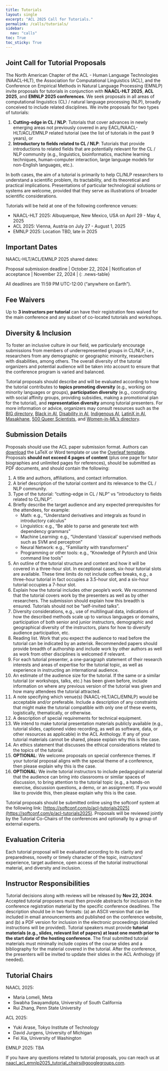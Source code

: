 ```yaml
---
title: Tutorials
layout: single
excerpt: "ACL 2025 Call for Tutorials."
permalink: /calls/tutorials/
sidebar:
  nav: "calls"
toc: True
toc_sticky: True
---
```


## Joint Call for Tutorial Proposals

The North American Chapter of the ACL - Human Language Technologies (NAACL-HLT), the Association for Computational Linguistics (ACL), and the Conference on Empirical Methods in Natural Language Processing (EMNLP) invite proposals for tutorials in conjunction with **NAACL-HLT 2025**, **ACL 2025**, and **EMNLP 2025 conferences**. We seek proposals in all areas of computational linguistics (CL) / natural language processing (NLP), broadly conceived to include related disciplines. We invite proposals for two types of tutorials:

1. **Cutting-edge in CL / NLP**: Tutorials that cover advances in newly emerging areas not previously covered in any EACL/NAACL-HLT/ACL/EMNLP related tutorial (see the list of tutorials in the past 9 years), or
2. **Introductory to fields related to CL / NLP**: Tutorials that provide introductions to related fields that are potentially relevant for the CL / NLP community (e.g., linguistics, bioinformatics, machine learning techniques, human-computer interaction, large language models for non-English languages, etc.).

In both cases, the aim of a tutorial is primarily to help CL/NLP researchers to understand a scientific problem, its tractability, and its theoretical and practical implications. Presentations of particular technological solutions or systems are welcome, provided that they serve as illustrations of broader scientific considerations.

Tutorials will be held at one of the following conference venues:
- NAACL-HLT 2025: Albuquerque, New Mexico, USA  on April 29 - May 4, 2025
- ACL 2025: Vienna, Austria on July 27 - August 1, 2025
- EMNLP 2025: Location TBD, late in 2025

## Important Dates

NAACL-HLT/ACL/EMNLP 2025 shared dates:

<style>
.news-table { font-size: .9em; table-layout: fixed; text-align: left; }
.news-table tr td:nth-child(1) { font-weight: bold; width: 42em; }
.news-table { font-size: .9em; table-layout: fixed;}
/*.news-table tr td:nth-child(1) {font-weight: bold; width: 25em; }*/
.news-table tr td:nth-child(2) {width: 55em; }
</style>
Proposal submission deadline | October 22, 2024 |
Notification of acceptance | November 22, 2024 |
{: .news-table}

All deadlines are 11:59 PM UTC-12:00 (“anywhere on Earth”).

## Fee Waivers

Up to **3 instructors per tutorial** can have their registration fees waived for the main conference and any subset of co-located tutorials and workshops.

## Diversity & Inclusion

To foster an inclusive culture in our field, we particularly encourage submissions from members of underrepresented groups in CL/NLP, i.e., researchers from any demographic or geographic minority, researchers with disabilities, among others. The overall diversity of the tutorial organizers and potential audience will be taken into account to ensure that the conference program is varied and balanced.

Tutorial proposals should describe and will be evaluated according to how the tutorial contributes to **topics promoting diversity** (e.g., working on minority languages or groups), **participation diversity** (e.g., coordinating with social affinity groups, providing subsidies, making a promotional plan for the tutorial), and **representation diversity** among tutorial presenters. For more information or advice, organizers may consult resources such as the [BIG directory](http://www.winlp.org/big-directory/), [Black in AI](https://blackinai.github.io/#/membership), [Disability in AI](https://elesa.github.io/ability_in_AI/), [Indigenous AI](https://www.indigenous-ai.net/), [LatinX in AI](https://lxai.app/PUBLIC-DIRECTORY), [Masakhane](https://www.masakhane.io/), [500 Queer Scientists](https://500queerscientists.com/), and [Women-in-ML’s directory](https://www.wiml.org/directory).

## Submission Details

Proposals should use the ACL paper submission format. Authors can [download](https://github.com/acl-org/acl-style-files) the LaTeX or Word template or use the [Overleaf template](https://www.overleaf.com/read/crtcwgxzjskr). Proposals **should not exceed 4 pages of content** (plus one page for tutor biographies and unlimited pages for references), should be submitted as PDF documents, and should contain the following:
1. A title and authors, affiliations, and contact information.
2. A brief description of the tutorial content and its relevance to the CL / NLP community.
3. Type of the tutorial: “cutting-edge in CL / NLP” vs ”introductory to fields  related to CL/NLP”.
4. Briefly describe the target audience and any expected prerequisites for the attendees, for example:
   - Math: e.g., “Understand derivatives and integrals as found in introductory calculus”
   - Linguistics: e.g., “Be able to parse and generate text with dependency grammars”
   - Machine Learning: e.g., “Understand ‘classical’ supervised methods such as SVM and perceptron”
   - Neural Network: e.g., “Familiarity with transformers”
   - Programming or other tools: e.g., “Knowledge of Pytorch and Unix command line tools”
5. An outline of the tutorial structure and content and how it will be covered in a three-hour slot. In exceptional cases, six-hour tutorial slots are available. These time limits do not include coffee breaks, e.g., a three-hour tutorial in fact occupies a 3.5-hour slot, and a six-hour tutorial occupies a 7-hour slot.
6. Explain how the tutorial includes other people’s work. We recommend that the tutorial covers work by the presenters as well as by other researchers. The submission should explain how this breadth is ensured. Tutorials should not be “self-invited talks”.
7. Diversity considerations, e.g., use of multilingual data, indications of how the described methods scale up to various languages or domains, participation of both senior and junior instructors, demographic and geographical diversity of the instructors, plans for how to diversify audience participation, etc.
8. Reading list. Work that you expect the audience to read before the tutorial can be indicated by an asterisk. Recommended papers should provide breadth of authorship and include work by other authors as well as work from other disciplines is welcomed if relevant.
9. For each tutorial presenter, a one-paragraph statement of their research interests and areas of expertise for the tutorial topic, as well as experience in instructing an international audience.
10. An estimate of the audience size for the tutorial. If the same or a similar tutorial (or workshops, talks, etc.) has been given before, include information on where any previous version of the tutorial was given and how many attendees the tutorial attracted.
11. A note specifying which venue(s) (NAACL-HLT/ACL/EMNLP) would be acceptable and/or preferable. Include a description of any constraints that might make the tutorial compatible with only one of these events, logistically, thematically, or otherwise.
12. A description of special requirements for technical equipment.
13. We intend to make tutorial presentation materials publicly available (e.g., tutorial slides, captioned video recording, as well as software, data, or other resources as applicable) in the ACL Anthology. If any of your tutorial materials cannot be shared, please explain why this is the case.
14. An ethics statement that discusses the ethical considerations related to the topics of the tutorial.
15. **OPTIONAL**: We welcome proposals on special conference themes. If your tutorial proposal aligns with the special theme of a conference, then please explain why this is the case.
16. **OPTIONAL**: We invite tutorial instructors to include pedagogical material that the audience can bring into classrooms or similar spaces of discussion, to bring attention to the tutorial topic (e.g., a hands-on exercise, discussion questions, a demo, or an assignment). If you would like to provide this, then please explain why this is the case.

Tutorial proposals should be submitted online using the softconf system at the following link: [https://softconf.com/p/acl-tutorials2025](https://softconf.com/p/acl-tutorials2025). Proposals will be reviewed jointly by the Tutorial Co-Chairs of the conferences and optionally by a group of external experts.

## Evaluation Criteria

Each tutorial proposal will be evaluated according to its clarity and preparedness, novelty or timely character of the topic, instructors’ experience, target audience, open access of the tutorial instructional material, and diversity and inclusion.

## Instructor Responsibilities

Tutorial decisions along with reviews will be released by **Nov 22, 2024**. Accepted tutorial proposers must then provide abstracts for inclusion in the conference registration material by the specific conference deadlines. The description should be in two formats: (a) an ASCII version that can be included in email announcements and published on the conference website, and (b) a PDF version for inclusion in the electronic proceedings (detailed instructions will be provided). Tutorial speakers must provide **tutorial materials (e.g., slides, relevant list of papers) at least one month prior to the start date of the hosting conference**. The final submitted tutorial materials must minimally include copies of the course slides and a bibliography for the material covered in the tutorial. After the conference, the presenters will be invited to update their slides in the ACL Anthology (if needed).

## Tutorial Chairs

NAACL 2025:
- Maria Lomeli, Meta
- Swabha Swayamdipta, University of South California
- Rui Zhang, Penn State University

ACL 2025:  
- Yuki Arase, Tokyo Institute of Technology
- David Jurgens, University of Michigan
- Fei Xia, University of Washington

EMNLP 2025: TBA

If you have any questions related to tutorial proposals, you can reach us at [naacl_acl_emnlp2025_tutorial_chairs@googlegroups.com](mailto:naacl_acl_emnlp2025_tutorial_chairs@googlegroups.com).
